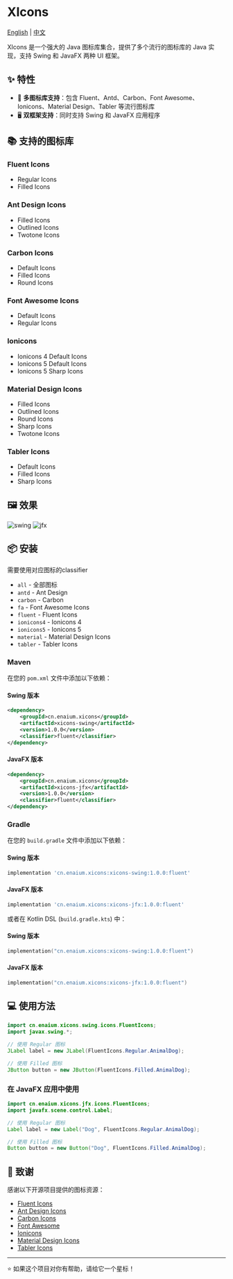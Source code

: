 # XIcons

[English](README.md) | [中文](README_zh.md)

XIcons 是一个强大的 Java 图标库集合，提供了多个流行的图标库的 Java 实现，支持 Swing 和 JavaFX 两种 UI 框架。

## ✨ 特性

- 🎨 **多图标库支持**：包含 Fluent、Antd、Carbon、Font Awesome、Ionicons、Material Design、Tabler 等流行图标库
- 🖥️ **双框架支持**：同时支持 Swing 和 JavaFX 应用程序

## 📚 支持的图标库

### Fluent Icons
- Regular Icons
- Filled Icons

### Ant Design Icons
- Filled Icons
- Outlined Icons
- Twotone Icons

### Carbon Icons
- Default Icons
- Filled Icons
- Round Icons

### Font Awesome Icons
- Default Icons
- Regular Icons

### Ionicons
- Ionicons 4 Default Icons
- Ionicons 5 Default Icons
- Ionicons 5 Sharp Icons

### Material Design Icons
- Filled Icons
- Outlined Icons
- Round Icons
- Sharp Icons
- Twotone Icons

### Tabler Icons
- Default Icons
- Filled Icons
- Sharp Icons

## 🖼️ 效果

![swing](https://s2.loli.net/2025/08/14/9RU1BfotKdzZbNS.png)
![jfx](https://s2.loli.net/2025/08/14/NCuav8jVyzsGoLl.png)

## 📦 安装

需要使用对应图标的classifier

- `all` - 全部图标
- `antd` - Ant Design
- `carbon` - Carbon
- `fa` - Font Awesome Icons
- `fluent` - Fluent Icons
- `ionicons4` - Ionicons 4
- `ionicons5` - Ionicons 5
- `material` - Material Design Icons
- `tabler` - Tabler Icons
### Maven

在您的 `pom.xml` 文件中添加以下依赖：

#### Swing 版本
```xml
<dependency>
    <groupId>cn.enaium.xicons</groupId>
    <artifactId>xicons-swing</artifactId>
    <version>1.0.0</version>
    <classifier>fluent</classifier>
</dependency>
```

#### JavaFX 版本
```xml
<dependency>
    <groupId>cn.enaium.xicons</groupId>
    <artifactId>xicons-jfx</artifactId>
    <version>1.0.0</version>
    <classifier>fluent</classifier>
</dependency>
```

### Gradle

在您的 `build.gradle` 文件中添加以下依赖：

#### Swing 版本
```gradle
implementation 'cn.enaium.xicons:xicons-swing:1.0.0:fluent'
```

#### JavaFX 版本
```gradle
implementation 'cn.enaium.xicons:xicons-jfx:1.0.0:fluent'
```

或者在 Kotlin DSL (`build.gradle.kts`) 中：

#### Swing 版本
```kotlin
implementation("cn.enaium.xicons:xicons-swing:1.0.0:fluent")
```

#### JavaFX 版本
```kotlin
implementation("cn.enaium.xicons:xicons-jfx:1.0.0:fluent")
```

## 💻 使用方法

```java
import cn.enaium.xicons.swing.icons.FluentIcons;
import javax.swing.*;

// 使用 Regular 图标
JLabel label = new JLabel(FluentIcons.Regular.AnimalDog);

// 使用 Filled 图标
JButton button = new JButton(FluentIcons.Filled.AnimalDog);
```

### 在 JavaFX 应用中使用

```java
import cn.enaium.xicons.jfx.icons.FluentIcons;
import javafx.scene.control.Label;

// 使用 Regular 图标
Label label = new Label("Dog", FluentIcons.Regular.AnimalDog);

// 使用 Filled 图标
Button button = new Button("Dog", FluentIcons.Filled.AnimalDog);
```

## 🙏 致谢

感谢以下开源项目提供的图标资源：

- [Fluent Icons](https://github.com/microsoft/fluentui-system-icons)
- [Ant Design Icons](https://github.com/ant-design/ant-design-icons)
- [Carbon Icons](https://github.com/carbon-design-system/carbon-icons)
- [Font Awesome](https://fontawesome.com/)
- [Ionicons](https://ionic.io/ionicons)
- [Material Design Icons](https://material.io/icons)
- [Tabler Icons](https://tabler-icons.io/)

---

⭐ 如果这个项目对你有帮助，请给它一个星标！
